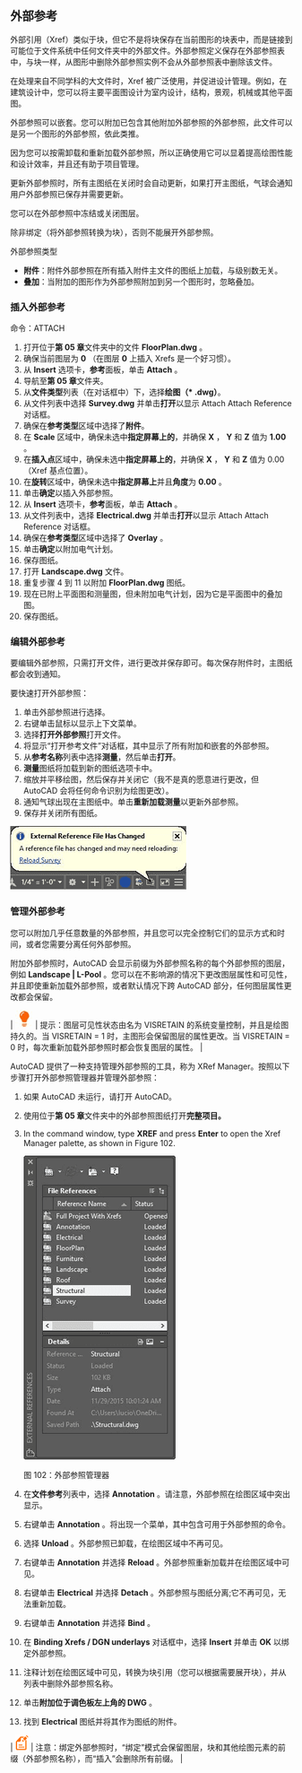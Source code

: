 ## 外部参考

外部引用（Xref）类似于块，但它不是将块保存在当前图形的块表中，而是链接到可能位于文件系统中任何文件夹中的外部文件。外部参照定义保存在外部参照表中，与块一样，从图形中删除外部参照实例不会从外部参照表中删除该文件。

在处理来自不同学科的大文件时，Xref 被广泛使用，并促进设计管理。例如，在建筑设计中，您可以将主要平面图设计为室内设计，结构，景观，机械或其他平面图。

外部参照可以嵌套。您可以附加已包含其他附加外部参照的外部参照，此文件可以是另一个图形的外部参照，依此类推。

因为您可以按需卸载和重新加载外部参照，所以正确使用它可以显着提高绘图性能和设计效率，并且还有助于项目管理。

更新外部参照时，所有主图纸在关闭时会自动更新，如果打开主图纸，气球会通知用户外部参照已保存并需要更新。

您可以在外部参照中冻结或关闭图层。

除非绑定（将外部参照转换为块），否则不能展开外部参照。

外部参照类型

*   **附件**：附件外部参照在所有插入附件主文件的图纸上加载，与级别数无关。
*   **叠加**：当附加的图形作为外部参照附加到另一个图形时，忽略叠加。

### 插入外部参考

命令：ATTACH

1.  打开位于**第 05 章**文件夹中的文件 **FloorPlan.dwg** 。
2.  确保当前图层为 **0** （在图层 **0** 上插入 Xrefs 是一个好习惯）。
3.  从 **Insert** 选项卡，**参考**面板，单击 **Attach** 。
4.  导航至**第 05 章**文件夹。
5.  从**文件类型**列表（在对话框中）下，选择**绘图（* .dwg）**。
6.  从文件列表中选择 **Survey.dwg** 并单击**打开**以显示 Attach Attach Reference 对话框。
7.  确保在**参考类型**区域中选择了**附件**。
8.  在 **Scale** 区域中，确保未选中**指定屏幕上的**，并确保 **X** ， **Y** 和 **Z** 值为 **1.00** 。
9.  在**插入点**区域中，确保未选中**指定屏幕上的**，并确保 **X** ， **Y** 和 **Z** 值为 0.00（Xref 基点位置）。
10.  在**旋转**区域中，确保未选中**指定屏幕上**并且**角度**为 **0.00** 。
11.  单击**确定**以插入外部参照。
12.  从 **Insert** 选项卡，**参考**面板，单击 **Attach** 。
13.  从文件列表中，选择 **Electrical.dwg** 并单击**打开**以显示 Attach Attach Reference 对话框。
14.  确保在**参考类型**区域中选择了 **Overlay** 。
15.  单击**确定**以附加电气计划。
16.  保存图纸。
17.  打开 **Landscape.dwg** 文件。
18.  重复步骤 4 到 11 以附加 **FloorPlan.dwg** 图纸。
19.  现在已附上平面图和测量图，但未附加电气计划，因为它是平面图中的叠加图。
20.  保存图纸。

### 编辑外部参考

要编辑外部参照，只需打开文件，进行更改并保存即可。每次保存附件时，主图纸都会收到通知。

要快速打开外部参照：

1.  单击外部参照进行选择。
2.  右键单击鼠标以显示上下文菜单。
3.  选择**打开外部参照**打开文件。
4.  将显示“打开参考文件”对话框，其中显示了所有附加和嵌套的外部参照。
5.  从**参考名称**列表中选择**测量**，然后单击**打开**。
6.  **测量**图纸将加载到新的图纸选项卡中。
7.  缩放并平移绘图，然后保存并关闭它（我不是真的愿意进行更改，但 AutoCAD 会将任何命令识别为绘图更改）。
8.  通知气球出现在主图纸中。单击**重新加载测量**以更新外部参照。
9.  保存并关闭所有图纸。

![](img/00159.jpeg)

### 管理外部参考

您可以附加几乎任意数量的外部参照，并且您可以完全控制它们的显示方式和时间，或者您需要分离任何外部参照。

附加外部参照时，AutoCAD 会显示前缀为外部参照名称的每个外部参照的图层，例如 **Landscape | L-Pool** 。您可以在不影响源的情况下更改图层属性和可见性，并且即使重新加载外部参照，或者默认情况下跨 AutoCAD 部分，任何图层属性更改都会保留。

| ![](img/00033.jpeg) | 提示：图层可见性状态由名为 VISRETAIN 的系统变量控制，并且是绘图持久的。当 VISRETAIN = 1 时，主图形会保留图层的属性更改。当 VISRETAIN = 0 时，每次重新加载外部参照时都会恢复图层的属性。 |

AutoCAD 提供了一种支持管理外部参照的工具，称为 XRef Manager。按照以下步骤打开外部参照管理器并管理外部参照：

1.  如果 AutoCAD 未运行，请打开 AutoCAD。
2.  使用位于**第 05 章**文件夹中的外部参照图纸打开**完整项目。**
3.  In the command window, type **XREF** and press **Enter** to open the Xref Manager palette, as shown in Figure 102.

    ![](img/00160.jpeg)

    图 102：外部参照管理器

4.  在**文件参考**列表中，选择 **Annotation** 。请注意，外部参照在绘图区域中突出显示。
5.  右键单击 **Annotation** 。将出现一个菜单，其中包含可用于外部参照的命令。
6.  选择 **Unload** 。外部参照已卸载，在绘图区域中不再可见。
7.  右键单击 **Annotation** 并选择 **Reload** 。外部参照重新加载并在绘图区域中可见。
8.  右键单击 **Electrical** 并选择 **Detach** 。外部参照与图纸分离;它不再可见，无法重新加载。
9.  右键单击 **Annotation** 并选择 **Bind** 。
10.  在 **Binding Xrefs / DGN underlays** 对话框中，选择 **Insert** 并单击 **OK** 以绑定外部参照。
11.  注释计划在绘图区域中可见，转换为块引用（您可以根据需要展开块），并从列表中删除外部参照名称。
12.  单击**附加位于调色板左上角的 DWG** 。
13.  找到 **Electrical** 图纸并将其作为图纸的附件。

| ![](img/00024.gif) | 注意：绑定外部参照时，“绑定”模式会保留图层，块和其他绘图元素的前缀（外部参照名称），而“插入”会删除所有前缀。 |